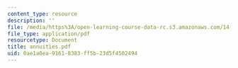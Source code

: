 ```yaml
---
content_type: resource
description: ''
file: /media/https%3A/open-learning-course-data-rc.s3.amazonaws.com/14-472-public-economics-ii-spring-2004/0ae1a0ea91618383ff5b23d5f4502494_annuities.pdf
file_type: application/pdf
resourcetype: Document
title: annuities.pdf
uid: 0ae1a0ea-9161-8383-ff5b-23d5f4502494
---
```

